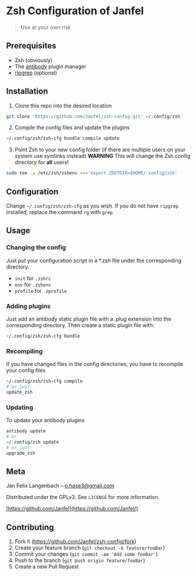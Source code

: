 # Zsh Configuration of Janfel

> Use at your own risk

## Prerequisites

- Zsh (obviously)
- The [antibody](https://getantibody.github.io/) plugin manager
- [ripgrep](https://github.com/BurntSushi/ripgrep) (optional)

## Installation

1. Clone this repo into the desired location

```sh
git clone 'https://github.com/Janfel/zsh-config.git' ~/.config/zsh
```

2. Compile the config files and update the plugins

```sh
~/.config/zsh/zsh-cfg bundle compile update
```

3. Point Zsh to your new config folder (if there are multiple users on your system use symlinks instead)
   **WARNING** This will change the Zsh config directory for **all** users!

```bash
sudo tee -a /etc/zsh/zshenv <<<'export ZDOTDIR=$HOME/.config/zsh'
```

## Configuration

Change `~/.config/zsh/zsh-cfg` as you wish.
If you do not have `ripgrep` installed, replace the command `rg` with `grep`.

## Usage

### Changing the config

Just put your configuration script in a \*.zsh file under the corresponding directory.

- `init` for `.zshrc`
- `env` for `.zshenv`
- `profile` for `.zprofile`

### Adding plugins

Just add an antibody static plugin file with a .plug extension into the corresponding directory.
Then create a static plugin file with:
```sh
~/.config/zsh/zsh-cfg bundle
```

### Recompiling

If you have changed files in the config directories, you have to recompile your config files

```sh
~/.config/zsh/zsh-cfg compile
# or just
update_zsh
```

### Updating

To update your antibody plugins

```sh
antibody update
# or
~/.config/zsh update
# or just
upgrade_zsh
```

## Meta

Jan Felix Langenbach – o.hase3@gmail.com

Distributed under the GPLv3. See `LICENSE` for more information.

[https://github.com/Janfel](https://github.com/Janfel/)

## Contributing

1. Fork it (<https://github.com/Janfel/zsh-config/fork>)
2. Create your feature branch (`git checkout -b feature/fooBar`)
3. Commit your changes (`git commit -am 'Add some fooBar'`)
4. Push to the branch (`git push origin feature/fooBar`)
5. Create a new Pull Request
